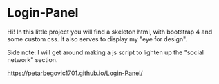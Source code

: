 # Login-Panel

Hi! In this little project you will find a skeleton html, with bootstrap 4 and some custom css. 
It also serves to display my "eye for design".

Side note: 
 I will get around making a js script to lighten up the "social network" section.

https://petarbegovic1701.github.io/Login-Panel/
